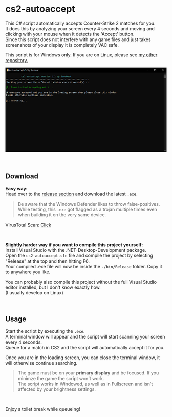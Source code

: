 # cs2-autoaccept
This C# script automatically accepts Counter-Strike 2 matches for you.  
It does this by analyzing your screen every 4 seconds and moving and clicking with your mouse when it detects the 'Accept' button.  
Since this script does not interfere with any game files and just takes screenshots of your display it is completely VAC safe.  

This script is for Windows only. If you are on Linux, please see [my other repository.](https://github.com/3urobeat/cs2-autoaccept-cpp)  

![Screenshot](https://raw.githubusercontent.com/3urobeat/cs2-autoaccept/master/.github/img/showcase.png)  

&nbsp;

## Download
**Easy way:**  
Head over to the [release section](https://github.com/3urobeat/cs2-autoaccept/releases/latest) and download the latest `.exe`.  
  
> Be aware that the Windows Defender likes to throw false-positives. While testing, this `.exe` got flagged as a trojan multiple times even when building it on the very same device.  
  
VirusTotal Scan: [Click](https://www.virustotal.com/gui/file-analysis/YjQ1YzcxMmZlYjE0N2EyMzM3YTU2NzY4MDJhN2Q2Zjk6MTY5OTcyMzI2Mg==/detection)  

&nbsp;

**Slightly harder way if you want to compile this project yourself:**  
Install Visual Studio with the .NET-Desktop-Development package.  
Open the `cs2-autoaccept.sln` file and compile the project by selecting "Release" at the top and then hitting F6.  
Your compiled .exe file will now be inside the `./bin/Release` folder. Copy it to anywhere you like.

You can probably also compile this project without the full Visual Studio editor installed, but I don't know exactly how.  
(I usually develop on Linux)

&nbsp;

## Usage  
Start the script by executing the `.exe`.  
A terminal window will appear and the script will start scanning your screen every 4 seconds.  
Queue for a match in CS2 and the script will automatically accept it for you.  
  
Once you are in the loading screen, you can close the terminal window, it will otherwise continue searching.

> The game must be on your **primary display** and be focused. If you minimze the game the script won't work.  
> The script works in Windowed, as well as in Fullscreen and isn't affected by your brightness settings.

&nbsp;

Enjoy a toilet break while queueing!